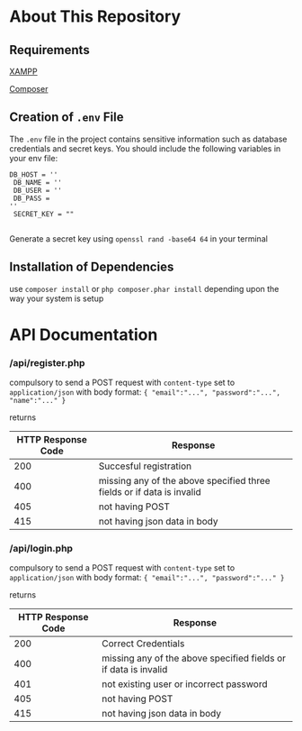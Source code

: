 
# About This Repository

## Requirements

[XAMPP](https://www.apachefriends.org) 

[Composer](https://getcomposer.org/download/)

## Creation of `.env` File

The `.env` file in the project contains sensitive information such as database credentials and secret keys.
You should include the following variables in your env file:

<code>DB_HOST = ''<br/>
DB_NAME = ''<br/>
DB_USER = ''<br/>
DB_PASS = ''<br/>
SECRET_KEY = ""<br/>
</code>

Generate a secret key using `openssl rand -base64 64` in your terminal

## Installation of Dependencies

use `composer install` or `php composer.phar install` depending upon the way your system is setup

# API Documentation

### /api/register.php
compulsory to send a POST request with `content-type` set to `application/json` with body format:
`{
    "email":"...",
    "password":"...",
    "name":"..."
}`

returns 

HTTP Response Code | Response
--- | ---
200 | Succesful registration
400 | missing any of the above specified three fields or if data is invalid
405 | not having POST
415 | not having json data in body

### /api/login.php
compulsory to send a POST request with `content-type` set to `application/json` with body format:
`{
    "email":"...",
    "password":"..."
}`

returns 

HTTP Response Code | Response
--- | ---
200 | Correct Credentials
400 | missing any of the above specified fields or if data is invalid
401 | not existing user or incorrect password
405 | not having POST
415 | not having json data in body